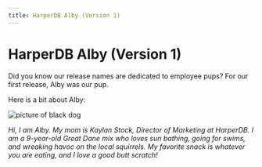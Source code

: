 ```yaml
---
title: HarperDB Alby (Version 1)
---
```


# HarperDB Alby (Version 1)

Did you know our release names are dedicated to employee pups? For our first release, Alby was our pup.

Here is a bit about Alby:

![picture of black dog](/img/v4.3/dogs/alby.webp)

_Hi, I am Alby. My mom is Kaylan Stock, Director of Marketing at HarperDB. I am a 9-year-old Great Dane mix who loves sun bathing, going for swims, and wreaking havoc on the local squirrels. My favorite snack is whatever you are eating, and I love a good butt scratch!_

